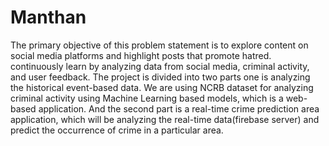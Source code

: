 # Manthan
The primary objective of this problem statement is to explore content on social media platforms and highlight posts that promote hatred.
continuously learn by analyzing data from social media, criminal activity, and user feedback.
The project is divided into two parts one is analyzing the historical event-based data. We are using NCRB dataset for analyzing criminal activity using Machine Learning based models, which is a web-based application. And the second part is a real-time crime prediction area application, which will be analyzing the real-time data(firebase server) and predict the occurrence of crime in a particular area. 
